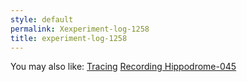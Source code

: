 ```yaml
---
style: default
permalink: Xexperiment-log-1258
title: experiment-log-1258
---
```

You may also like:
[Tracing](http://scp-wiki.net/tracing)
[Recording Hippodrome-045](http://scp-wiki.net/recording-hippodrome-045)